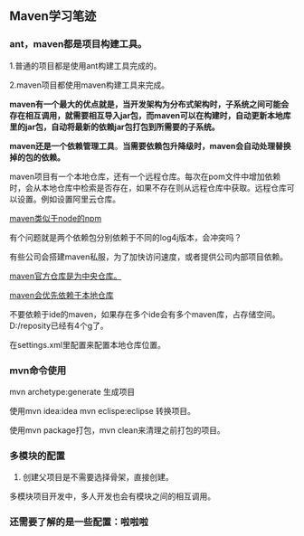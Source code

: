 ## Maven学习笔迹

### ant，maven都是项目构建工具。

1.普通的项目都是使用ant构建工具完成的。

2.maven项目都使用maven构建工具来完成。

**maven有一个最大的优点就是，当开发架构为分布式架构时，子系统之间可能会存在相互调用，就需要相互导入jar包，而maven可以在构建时，自动更新本地库里的jar包，自动将最新的依赖jar包打包到所需要的子系统。**

**maven还是一个依赖管理工具**。**当需要依赖包升降级时，maven会自动处理替换掉的包的依赖。**

maven项目有一个本地仓库，还有一个远程仓库。每次在pom文件中增加依赖时，会从本地仓库中检索是否存在，如果不存在则从远程仓库中获取。远程仓库可以设置。例如设置阿里云仓库。

<u>maven类似于node的npm</u>

<!--maven来自于犹太语的积累的意思-->

有个问题就是两个依赖包分别依赖于不同的log4j版本，会冲突吗？

有些公司会搭建maven私服，为了加快访问速度，或者提供公司内部项目依赖。

<u>maven官方仓库是为中央仓库。</u>

<u>maven会优先依赖于本地仓库</u>

不要依赖于ide的maven，如果存在多个ide会有多个maven库，占存储空间。D:/reposity已经有4个g了。

在settings.xml里配置<localreposity></localreposity>来配置本地仓库位置。

### mvn命令使用

<!--linux 命令 cd change directory-->

mvn archetype:generate 生成项目

使用mvn idea:idea mvn eclispe:eclipse 转换项目。

使用mvn package打包，mvn clean来清理之前打包的项目。



<!--maven项目只用多模块项目。父子项目实现的只是模板功能。-->

### 多模块的配置

1. 创建父项目是不需要选择骨架，直接创建。

多模块项目开发中，多人开发也会有模块之间的相互调用。



### 还需要了解的是一些配置：啦啦啦